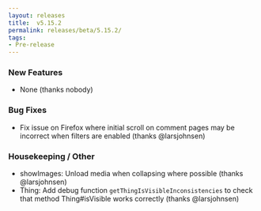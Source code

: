 ```yaml
---
layout: releases
title:  v5.15.2
permalink: releases/beta/5.15.2/
tags:
- Pre-release
---
```


### New Features

- None (thanks nobody)

### Bug Fixes

- Fix issue on Firefox where initial scroll on comment pages may be incorrect when filters are enabled (thanks @larsjohnsen)

### Housekeeping / Other

- showImages: Unload media when collapsing where possible (thanks @larsjohnsen)
- Thing: Add debug function `getThingIsVisibleInconsistencies` to check that method Thing#isVisible works correctly (thanks @larsjohnsen)
